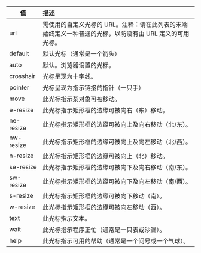 | 值 | 描述 | 
| ------------- |:-------------| 
| url | 需使用的自定义光标的 URL。注释：请在此列表的末端始终定义一种普通的光标，以防没有由 URL 定义的可用光标。|
| default | 默认光标（通常是一个箭头）|
| auto | 默认。浏览器设置的光标。|
| crosshair | 光标呈现为十字线。|
| pointer | 光标呈现为指示链接的指针（一只手）|
| move | 此光标指示某对象可被移动。|
| e-resize | 此光标指示矩形框的边缘可被向右（东）移动。|
| ne-resize | 此光标指示矩形框的边缘可被向上及向右移动（北/东）。|
| nw-resize | 此光标指示矩形框的边缘可被向上及向左移动（北/西）。|
| n-resize | 此光标指示矩形框的边缘可被向上（北）移动。|
| se-resize | 此光标指示矩形框的边缘可被向下及向右移动（南/东）。|
| sw-resize | 此光标指示矩形框的边缘可被向下及向左移动（南/西）。|
| s-resize | 此光标指示矩形框的边缘可被向下移动（南）。|
| w-resize | 此光标指示矩形框的边缘可被向左移动（西）。|
| text | 此光标指示文本。|
| wait | 此光标指示程序正忙（通常是一只表或沙漏）。|
| help | 此光标指示可用的帮助（通常是一个问号或一个气球）。|
